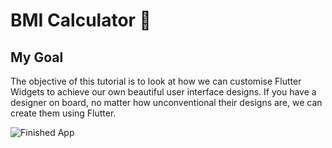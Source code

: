 
# BMI Calculator 💪

## My Goal

The objective of this tutorial is to look at how we can customise Flutter Widgets to achieve our own beautiful user interface designs. If you have a designer on board, no matter how unconventional their designs are, we can create them using Flutter. 


![Finished App](https://github.com/londonappbrewery/Images/blob/master/bmi-calc-demo.gif)

